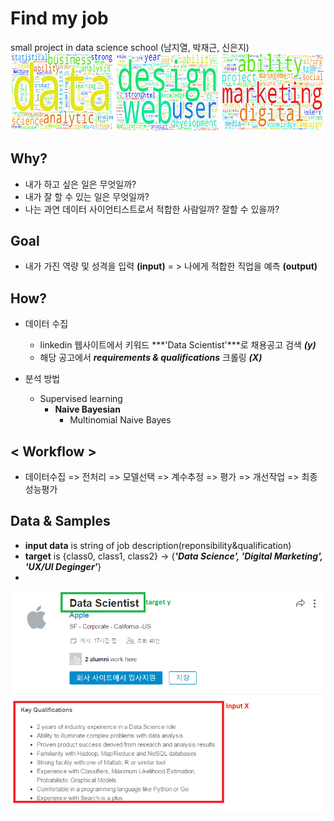 # Find my job
small project in data science school (남지열, 박재근, 신은지)
![wordcloud](https://github.com/JKeun/project-01-findmyjob/blob/master/resource/wordcloud1.PNG)
## Why?
* 내가 하고 싶은 일은 무엇일까?
* 내가 잘 할 수 있는 일은 무엇일까?
* 나는 과연 데이터 사이언티스트로서 적합한 사람일까? 잘할 수 있을까?
 
## Goal
* 내가 가진 역량 및 성격을 입력 **(input)** = > 나에게 적합한 직업을 예측 **(output)**

## How?
* 데이터 수집
    * linkedin 웹사이트에서 키워드 ***'Data Scientist'***로 채용공고 검색 ***(y)***
    * 해당 공고에서 ***requirements & qualifications*** 크롤링 ***(X)***

* 분석 방법
    * Supervised learning
        * **Naive Bayesian**
            * Multinomial Naive Bayes

## < Workflow >
* 데이터수집 => 전처리 => 모델선택 => 계수추정 => 평가 => 개선작업 => 최종 성능평가

## Data & Samples
* **input data** is string of job description(reponsibility&qualification)
* **target** is {class0, class1, class2} -> {***'Data Science', 'Digital Marketing', 'UX/UI Deginger'***}
* 
![linkedin](https://github.com/JKeun/project-01-findmyjob/blob/master/resource/linkedin3.PNG)

